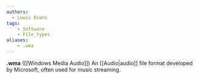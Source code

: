 ```yaml
---
authors:
  - Lewis Evans
tags:
    - Software
    - File_types
aliases:
    - .wma
---
```

**.wma** ([[Windows Media Audio]]) An [[Audio|audio]] file format developed by Microsoft, often used for music streaming.

